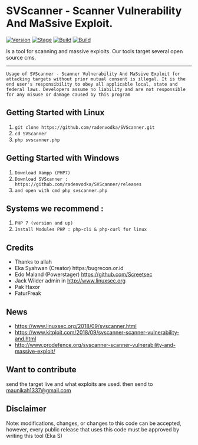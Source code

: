 # SVScanner - Scanner Vulnerability And MaSsive Exploit.

[![Version](https://img.shields.io/badge/SVScanner-1.2-brightgreen.svg?maxAge=259200)]()
[![Stage](https://img.shields.io/badge/Release-Stable-brightgreen.svg)]()
[![Build](https://img.shields.io/badge/Supported_OS-Linux-orange.svg)]()
[![Build](https://img.shields.io/badge/Supported_OS-Windows-blue.svg)]()

Is a tool for scanning and massive exploits. Our tools target several open source cms.

---
``` Usage of SVScanner - Scanner Vulnerability And MaSsive Exploit for attacking targets without prior mutual consent is illegal. It is the end user's responsibility to obey all applicable local, state and federal laws. Developers assume no liability and are not responsible for any misuse or damage caused by this program ```

## Getting Started with Linux
1. ```git clone https://github.com/radenvodka/SVScanner.git```
2. ```cd SVScanner```
3. ```php svscanner.php```

## Getting Started with Windows 
1. ```Download Xampp (PHP7)```
2. ```Download SVScanner : https://github.com/radenvodka/SVScanner/releases```
3. ```and open with cmd php svscanner.php```

## Systems we recommend :
1. ```PHP 7 (version and up)```
2. ```Install Modules PHP : php-cli & php-curl for linux```

## Credits

- Thanks to allah
- Eka Syahwan (Creator) https:/bugrecon.or.id
- Edo Maland (Powerstager) https://github.com/Screetsec
- Jack Wilder admin in http://www.linuxsec.org
- Pak Haxor 
- FaturFreak

## News 
- https://www.linuxsec.org/2018/09/svscanner.html
- https://www.kitploit.com/2018/09/svscanner-scanner-vulnerability-and.html
- http://www.prodefence.org/svscanner-scanner-vulnerability-and-massive-exploit/

## Want to contribute

send the target live and what exploits are used.
then send to maunikah1337@gmail.com

## Disclaimer
Note: modifications, changes, or changes to this code can be accepted, however, every public release that uses this code must be approved by writing this tool (Eka S)
